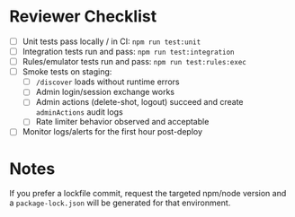 # Reviewer Checklist

- [ ] Unit tests pass locally / in CI: `npm run test:unit`
- [ ] Integration tests run and pass: `npm run test:integration`
- [ ] Rules/emulator tests run and pass: `npm run test:rules:exec`
- [ ] Smoke tests on staging:
  - [ ] `/discover` loads without runtime errors
  - [ ] Admin login/session exchange works
  - [ ] Admin actions (delete-shot, logout) succeed and create `adminActions` audit logs
  - [ ] Rate limiter behavior observed and acceptable
- [ ] Monitor logs/alerts for the first hour post-deploy

# Notes
If you prefer a lockfile commit, request the targeted npm/node version and a `package-lock.json` will be generated for that environment.
